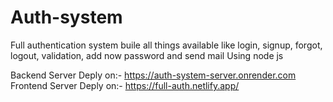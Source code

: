 # Auth-system
Full authentication system buile all things available like login, signup, forgot, logout, validation, add now password and send mail Using node js 

Backend Server Deply on:- https://auth-system-server.onrender.com
Frontend Server Deply on:- https://full-auth.netlify.app/
